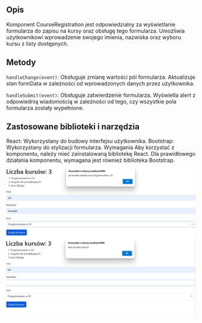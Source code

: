 
## Opis
Komponent CourseRegistration jest odpowiedzialny za wyświetlanie formularza do zapisu na kursy oraz obsługę tego formularza. Umożliwia użytkownikowi wprowadzenie swojego imienia, nazwiska oraz wyboru kursu z listy dostępnych.

## Metody
`handleChange(event)`: Obsługuje zmianę wartości pól formularza. Aktualizuje stan formData w zależności od wprowadzonych danych przez użytkownika.

`handleSubmit(event)`: Obsługuje zatwierdzenie formularza. Wyświetla alert z odpowiednią wiadomością w zależności od tego, czy wszystkie pola formularza zostały wypełnione.

## Zastosowane biblioteki i narzędzia
React: Wykorzystany do budowy interfejsu użytkownika.
Bootstrap: Wykorzystany do stylizacji formularza.
Wymagania
Aby korzystać z komponentu, należy mieć zainstalowaną bibliotekę React.
Dla prawidłowego działania komponentu, wymagana jest również biblioteka Bootstrap.

![s](image.png)
![a](image-1.png)